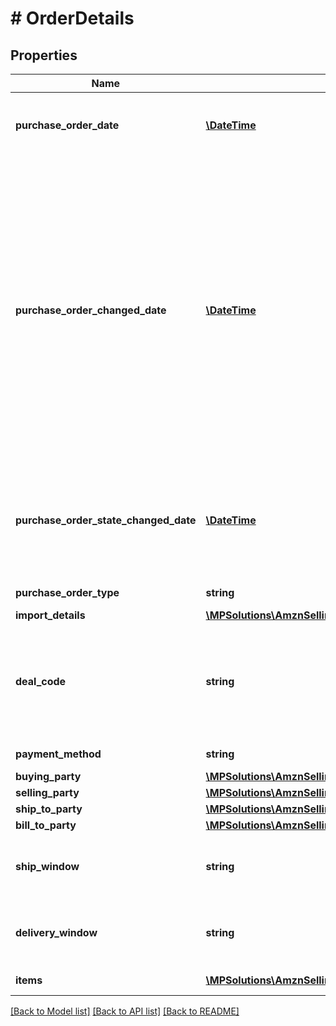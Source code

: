 # # OrderDetails

## Properties

Name | Type | Description | Notes
------------ | ------------- | ------------- | -------------
**purchase_order_date** | [**\DateTime**](\DateTime.md) | The date the purchase order was placed. Must be in ISO-8601 date/time format. |
**purchase_order_changed_date** | [**\DateTime**](\DateTime.md) | The date when purchase order was last changed by Amazon after the order was placed. This date will be greater than &#39;purchaseOrderDate&#39;. This means the PO data was changed on that date and vendors are required to fulfill the  updated PO. The PO changes can be related to Item Quantity, Ship to Location, Ship Window etc. This field will not be present in orders that have not changed after creation. Must be in ISO-8601 date/time format. | [optional]
**purchase_order_state_changed_date** | [**\DateTime**](\DateTime.md) | The date when current purchase order state was changed. Current purchase order state is available in the field &#39;purchaseOrderState&#39;. Must be in ISO-8601 date/time format. |
**purchase_order_type** | **string** | Type of purchase order. | [optional]
**import_details** | [**\MPSolutions\AmznSellingPartnerApi\Models\VendorOrders\ImportDetails**](ImportDetails.md) |  | [optional]
**deal_code** | **string** | If requested by the recipient, this field will contain a promotional/deal number. The discount code line is optional. It is used to obtain a price discount on items on the order. | [optional]
**payment_method** | **string** | Payment method used. | [optional]
**buying_party** | [**\MPSolutions\AmznSellingPartnerApi\Models\VendorOrders\PartyIdentification**](PartyIdentification.md) |  | [optional]
**selling_party** | [**\MPSolutions\AmznSellingPartnerApi\Models\VendorOrders\PartyIdentification**](PartyIdentification.md) |  | [optional]
**ship_to_party** | [**\MPSolutions\AmznSellingPartnerApi\Models\VendorOrders\PartyIdentification**](PartyIdentification.md) |  | [optional]
**bill_to_party** | [**\MPSolutions\AmznSellingPartnerApi\Models\VendorOrders\PartyIdentification**](PartyIdentification.md) |  | [optional]
**ship_window** | **string** | Defines a date time interval according to ISO8601. Interval is separated by double hyphen (--). | [optional]
**delivery_window** | **string** | Defines a date time interval according to ISO8601. Interval is separated by double hyphen (--). | [optional]
**items** | [**\MPSolutions\AmznSellingPartnerApi\Models\VendorOrders\OrderItem[]**](OrderItem.md) | A list of items in this purchase order. |

[[Back to Model list]](../../README.md#models) [[Back to API list]](../../README.md#endpoints) [[Back to README]](../../README.md)
